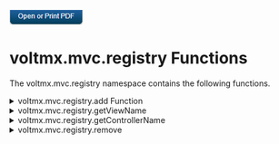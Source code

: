                         

[![](Resources/Images/pdf.png)](http://docs.voltmx.com/9_x_PDFs/iris/voltmx_ref_arch_ap_internali.pdf)


voltmx.mvc.registry Functions
===========================

The voltmx.mvc.registry namespace contains the following functions.


<details close markdown="block"><summary>voltmx.mvc.registry.add Function</summary> 

* * *

Enables you to add a new form name, along with its controller, extension controller, and friendly name, to the registry.

### Syntax 1

voltmx.mvc.registry.add(“friendlyName”, “formId”);  
voltmx.mvc.registry.add(“friendlyName”, “formId”, “formController”);  
voltmx.mvc.registry.add(“friendlyName”, “formId”, {“controllerName” : “formController” , “controllerType” : <controllerType>});  
voltmx.mvc.registry.add(“friendlyName”, “formId”, “formController”, “formExtController”);

### Syntax 2

voltmx.mvc.registry.add( "friendlyName", "formId", {"controllerName" : "", "controllerExtName" : "", "controllerType" : ""});  

### Parameters

_friendlyName_ \[string\] \[Mandatory\]

You can assign a "friendly" name to the form, which will be easier for you to remember than the actual formId. The friendlyName string maps the navigation path to the formId and its corresponding controller.

_formId_ \[string\] \[Mandatory\]

The name of the form. Given formId as "f1," the Framework automatically searches for the availability of " f1.js" and "f1Controller.js" for initializations.

The following parameters are considered in the third parameter if it is a dictionary (Refer **Syntax 2** and **Example** for more information):

_formController_ \[string\] \[Optional\]

The name of the file that contains the form controller.

_formExtController_ \[string\] \[Optional\]

The name of the file that contains the form extension controller. You can use form extension controllers to extend the functionality of the form.

_controllerExtName_ \[string\] \[Optional\]

The name of the file that contains the extension controller.

_controllerType_ \[string\] \[Optional\]

For data-driven forms, this parameter is **voltmx.mvc.ModelFormController**. You can inherit your own controller from **voltmx.mvc.FormController** and provide the name here.

### Return Values

Returns `true` if the form name is successfully added to the registry, otherwise it returns `false`.

Returns false if the same friendly name has already been registered.

### Remarks

*   If the _friendlyName_ or the _formName_ parameter (or both) is an empty string, `null`, or undefined, this function does nothing.
*   If the _formController_ parameter is `null`, undefined, not provided, or is an empty string, the string in the _formId_ parameter is suffixed with the string "Controller." For example, if _formId_contains the string "form1" and the _formController_ parameter is not provided, then "form1Controller" will used as the name of the form controller file.

### Example

```

voltmx.mvc.registry.add(
"friendlyName", 
"formId", 
{"controllerName" : "", "controllerExtName" : "", "controllerType" : ""});
```

* * *

</details>
<details close markdown="block"><summary>voltmx.mvc.registry.getViewName</summary> 

* * *

Retrieves the form or template name from the registered friendly name.

### Syntax

voltmx.mvc.registry.getViewName(  
    friendlyName);

### Parameters

friendlyName

The friendly name of the form to retrieve the name from.

### Return Values

Returns a string containing the form name if the friendly name is found in the registry, or `null` if it is not found.

### Example

```

formName = voltmx.mvc.registry.getViewName("Form1");
```

* * *

</details>
<details close markdown="block"><summary>voltmx.mvc.registry.getControllerName</summary> 

* * *

Retrieves the controller name from the registered friendly name.

### Syntax

voltmx.mvc.registry.getControllerName(  
    friendlyName);

### Parameters

friendlyName

The friendly name of the form to retrieve the name from.

### Return Values

Returns a string containing the controller name if the friendly name is registered and the controller name is found. Returns a string containing "<viewName>.Controller" if the friendly name is registered and the controller name is not found. Returns `null` if the friendly name is not registered.

### Example

```

voltmx.mvc.registry.getControllerName("FriendlyName");
```

* * *

</details>
<details close markdown="block"><summary>voltmx.mvc.registry.remove</summary> 

* * *

Removes the name of a form controller from the registry.

### Syntax

voltmx.mvc.registry.remove(  
    friendlyName);

### Parameters

friendlyName

The friendly name of the form whose controller is to be removed.

### Return Values

None.

### Example

```

voltmx.mvc.registry.remove(FriendlyName");
```

* * *
</details>
